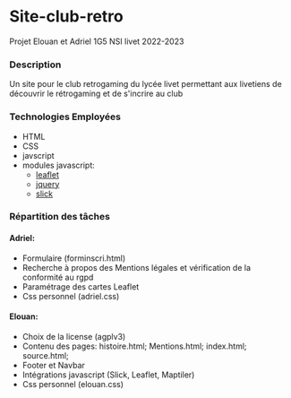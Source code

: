 # Site-club-retro
Projet Elouan et Adriel 1G5 NSI livet 2022-2023

### Description
Un site pour le club retrogaming du lycée livet permettant aux livetiens de découvrir le rétrogaming et de s'incrire au club

### Technologies Employées
* HTML
* CSS
* javscript
* modules javascript:
  * [leaflet](https://leafletjs.com/)
  * [jquery](https://jquery.com/)
  * [slick](https://kenwheeler.github.io/slick/)

### Répartition des tâches
#### Adriel:
* Formulaire (forminscri.html)
* Recherche à propos des Mentions légales et vérification de la conformité au rgpd
* Paramétrage des cartes Leaflet
* Css personnel (adriel.css)
#### Elouan:
* Choix de la license (agplv3)
* Contenu des pages: histoire.html; Mentions.html; index.html; source.html;
* Footer et Navbar
* Intégrations javascript (Slick, Leaflet, Maptiler)
* Css personnel (elouan.css)
